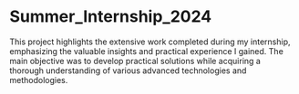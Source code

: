 # Summer_Internship_2024
This project highlights the extensive work completed during my internship, emphasizing the valuable insights and practical experience I gained. The main objective was to develop practical solutions while acquiring a thorough understanding of various advanced technologies and methodologies.

